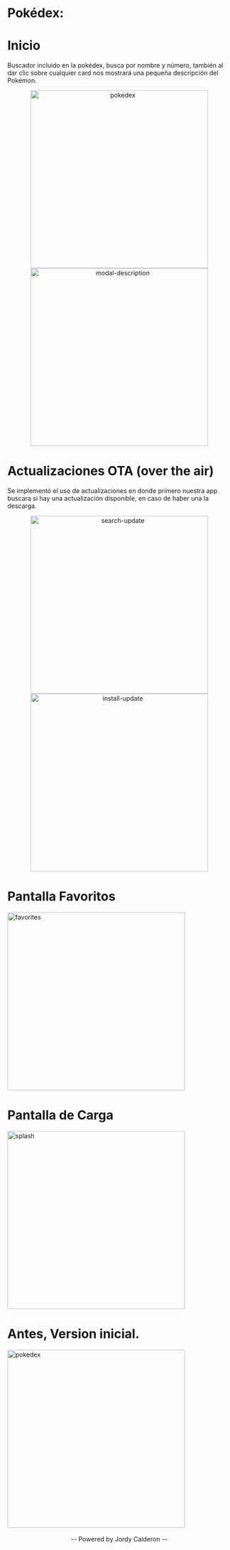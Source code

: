 <h1>Pokédex:<h1/> 

# Inicio
<p>Buscador incluido en la pokédex, busca por nombre y número, también al dar clic sobre cualquier card nos mostrará una pequeña descripción del Pokémon.<p/>
<div align="center">
<img src="https://github.com/user-attachments/assets/f5fff43c-195c-4a9d-9c85-18c40a90036e" alt="pokedex" height="400px" width="auto">
<img src="https://github.com/user-attachments/assets/9a4445b7-d9fa-4365-86d1-6378e14c5775" alt="modal-description" height="400px" width="auto">
</div>

# Actualizaciones OTA (over the air)
<p>Se implementó el uso de actualizaciones en donde primero nuestra app buscara si hay una actualización disponible, en caso de haber una la descarga.<p/>
<div align="center">
<img src="https://github.com/user-attachments/assets/46c6879b-7cf5-4689-8b50-653a26bfb0df" alt="search-update" height="400px" width="auto">
<img src="https://github.com/user-attachments/assets/9c7d7298-1188-4bc7-8f0f-499d91c945bd" alt="install-update" height="400px" width="auto">
</div>

# Pantalla Favoritos
<img src="https://github.com/user-attachments/assets/a43f239d-3670-498f-8785-130e4cf128bb" alt="favorites" height="400px" width="auto">

# Pantalla de Carga
<img src="https://github.com/user-attachments/assets/dea1f796-0245-4178-9fb4-d4ab899e46a5" alt="splash" height="400px" width="auto">

# Antes, Version inicial.
<img src="https://github.com/JordyCM24/PokeApi-React-Native/assets/113217256/22794f4d-1b46-4f3c-9247-9929320c1e70" alt="pokedex" height="400px" width="auto">

<br>
<br>
<div style="display: flex; justify-content: center;">
    -- Powered by Jordy Calderon --
</div>
